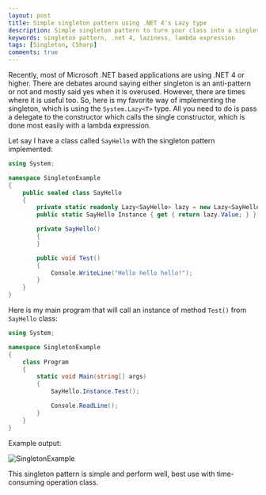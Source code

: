 ```yaml
---
layout: post
title: Simple singleton pattern using .NET 4's Lazy type
description: Simple singleton pattern to turn your class into a singleton class. It's very simple and perform well, best use with time-consuming operation class in C# programming.
keywords: singleton pattern, .net 4, laziness, lambda expression
tags: [Singleton, CSharp]
comments: true
---
```


Recently, most of Microsoft .NET based applications are using .NET 4 or higher. There are debates around saying either singleton is an anti-pattern or not and mostly said yes when it is overused. However, there are times where it is useful too. So, here is my favorite way of implementing the singleton, which is using the `System.Lazy<T>` type. All you need to do is pass a delegate to the constructor which calls the single constructor, which is done most easily with a lambda expression.

Let say I have a class called `SayHello` with the singleton pattern implemented:

```csharp
using System;

namespace SingletonExample
{
    public sealed class SayHello
    {
        private static readonly Lazy<SayHello> lazy = new Lazy<SayHello>(() => new SayHello());
        public static SayHello Instance { get { return lazy.Value; } }

        private SayHello()
        {
        }

        public void Test()
        {
            Console.WriteLine("Hello hello hello!");
        }
    }
}
```

Here is my main program that will call an instance of method `Test()` from `SayHello` class:

```csharp
using System;

namespace SingletonExample
{
    class Program
    {
        static void Main(string[] args)
        {
            SayHello.Instance.Test();

            Console.ReadLine();
        }
    }
}
```

Example output:

![SingletonExample](https://i.imgur.com/Vnbsea3.png)

This singleton pattern is simple and perform well, best use with time-consuming operation class.
